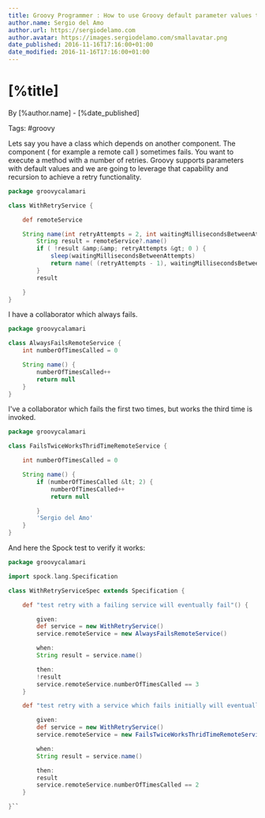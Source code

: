 ```yaml
---
title: Groovy Programmer : How to use Groovy default parameter values to implement retry functionality
author.name: Sergio del Amo
author.url: https://sergiodelamo.com
author.avatar: https://images.sergiodelamo.com/smallavatar.png
date_published: 2016-11-16T17:16:00+01:00
date_modified: 2016-11-16T17:16:00+01:00
---
```


# [%title]

By [%author.name] - [%date_published]

Tags: #groovy

Lets say you have a class which depends on another component. The component ( for example a remote call ) sometimes fails. You want to execute a method with a number of retries. Groovy supports parameters with default values and we are going to leverage that capability and recursion to achieve a retry functionality.

```groovy
package groovycalamari

class WithRetryService {

    def remoteService

    String name(int retryAttempts = 2, int waitingMillisecondsBetweenAttempts = 5_000) {
        String result = remoteService?.name()
        if ( !result &amp;&amp; retryAttempts &gt; 0 ) {
            sleep(waitingMillisecondsBetweenAttempts)
            return name( (retryAttempts - 1), waitingMillisecondsBetweenAttempts )
        }
        result

    }
}
```

I have a collaborator which always fails.

```groovy
package groovycalamari

class AlwaysFailsRemoteService {
    int numberOfTimesCalled = 0

    String name() {
        numberOfTimesCalled++
        return null
    }
}
```

I've a collaborator which fails the first two times, but works the third time is invoked.

```groovy
package groovycalamari

class FailsTwiceWorksThridTimeRemoteService {

    int numberOfTimesCalled = 0

    String name() {
        if (numberOfTimesCalled &lt; 2) {
            numberOfTimesCalled++
            return null

        }
        'Sergio del Amo'
    }
}

```

And here the Spock test to verify it works:

```groovy
package groovycalamari

import spock.lang.Specification

class WithRetryServiceSpec extends Specification {

    def "test retry with a failing service will eventually fail"() {

        given:
        def service = new WithRetryService()
        service.remoteService = new AlwaysFailsRemoteService()

        when:
        String result = service.name()

        then:
        !result
        service.remoteService.numberOfTimesCalled == 3
    }

    def "test retry with a service which fails initially will eventually pass"() {

        given:
        def service = new WithRetryService()
        service.remoteService = new FailsTwiceWorksThridTimeRemoteService()

        when:
        String result = service.name()

        then:
        result
        service.remoteService.numberOfTimesCalled == 2
    }

}``



